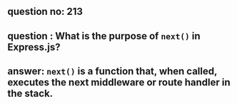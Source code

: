 
      
## question no: 213

## question : What is the purpose of `next()` in Express.js?

## answer: `next()` is a function that, when called, executes the next middleware or route handler in the stack.
      